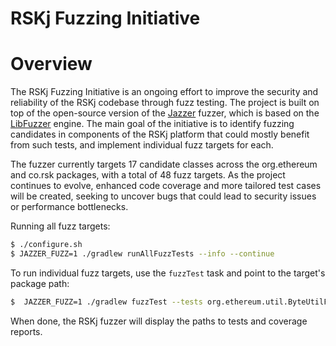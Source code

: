 # RSKj Fuzzing Initiative
# Overview
The RSKj Fuzzing Initiative is an ongoing effort to improve the security and reliability of the RSKj codebase through fuzz testing. The project is built on top of the open-source version of the [Jazzer](https://github.com/CodeIntelligenceTesting/jazzer/) fuzzer, which is based on the [LibFuzzer](https://llvm.org/docs/LibFuzzer.html) engine. The main goal of the initiative is to identify fuzzing candidates in components of the RSKj platform that could mostly benefit from such tests, and implement individual fuzz targets for each.

The fuzzer currently targets 17 candidate classes across the org.ethereum and co.rsk packages, with a total of 48 fuzz targets. As the project continues to evolve, enhanced code coverage and more tailored test cases will be created, seeking to uncover bugs that could lead to security issues or performance bottlenecks.

Running all fuzz targets:
```bash
$ ./configure.sh
$ JAZZER_FUZZ=1 ./gradlew runAllFuzzTests --info --continue
```

To run individual fuzz targets, use the `fuzzTest` task and point to the target's package path:
```bash
$  JAZZER_FUZZ=1 ./gradlew fuzzTest --tests org.ethereum.util.ByteUtilFuzzTest --info --continue
```

When done, the RSKj fuzzer will display the paths to tests and coverage reports.
